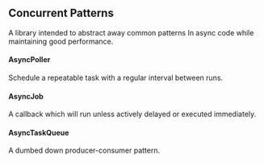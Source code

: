 ## Concurrent Patterns

A library intended to abstract away common patterns
In async code while maintaining good performance.

#### AsyncPoller
Schedule a repeatable task with a regular interval between runs.

#### AsyncJob
A callback which will run unless actively delayed or executed immediately.

#### AsyncTaskQueue
A dumbed down producer-consumer pattern.